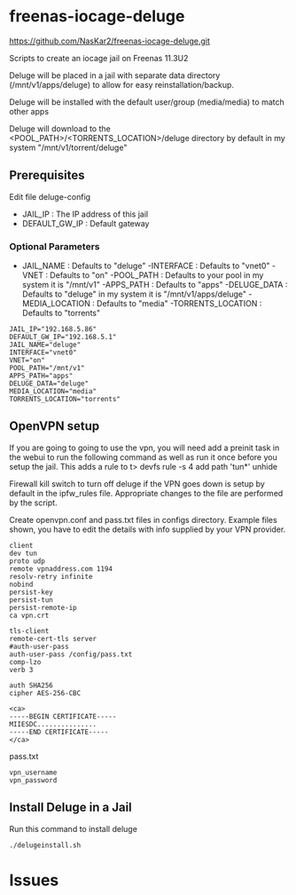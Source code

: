 # freenas-iocage-deluge

https://github.com/NasKar2/freenas-iocage-deluge.git

Scripts to create an iocage jail on Freenas 11.3U2

Deluge  will be placed in a jail with separate data directory (/mnt/v1/apps/deluge) to allow for easy reinstallation/backup.

Deluge  will be installed with the default user/group (media/media) to match other apps

Deluge will download to the <POOL_PATH>/<TORRENTS_LOCATION>/deluge directory by default in my system "/mnt/v1/torrent/deluge"


## Prerequisites
Edit file deluge-config

- JAIL_IP : The IP address of this jail
- DEFAULT_GW_IP : Default gateway

### Optional Parameters

- JAIL_NAME : Defaults to "deluge"
-INTERFACE : Defaults to "vnet0"
-VNET : Defaults to "on"
-POOL_PATH : Defaults to your pool in my system it is "/mnt/v1"
-APPS_PATH : Defaults to "apps"
-DELUGE_DATA : Defaults to "deluge" in my system it is "/mnt/v1/apps/deluge"
-MEDIA_LOCATION : Defaults to "media"
-TORRENTS_LOCATION : Defaults to "torrents"

```
JAIL_IP="192.168.5.86"
DEFAULT_GW_IP="192.168.5.1"
JAIL_NAME="deluge"
INTERFACE="vnet0"
VNET="on"
POOL_PATH="/mnt/v1"
APPS_PATH="apps"
DELUGE_DATA="deluge"
MEDIA_LOCATION="media"
TORRENTS_LOCATION="torrents"

```

## OpenVPN setup

If you are going to going to use the vpn, you will need add a preinit task in the webui to run the following command as well as run it once before you setup the jail. This adds a rule to t>
devfs rule -s 4 add path 'tun*' unhide

Firewall kill switch to turn off deluge if the VPN goes down is setup by default in the ipfw_rules file.  Appropriate changes to the file are performed by the script.

Create openvpn.conf and pass.txt files in configs directory. Example files shown, you have to edit the details with info supplied by your VPN provider.
```
client
dev tun
proto udp
remote vpnaddress.com 1194
resolv-retry infinite
nobind
persist-key
persist-tun
persist-remote-ip
ca vpn.crt

tls-client
remote-cert-tls server
#auth-user-pass
auth-user-pass /config/pass.txt
comp-lzo
verb 3

auth SHA256
cipher AES-256-CBC

<ca>
-----BEGIN CERTIFICATE-----
MIIESDC...............
-----END CERTIFICATE-----
</ca>

```
pass.txt
```
vpn_username
vpn_password
```


## Install Deluge in a Jail

Run this command to install deluge

```
./delugeinstall.sh
```

# Issues


